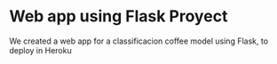 # Web app using Flask Proyect

We created a web app for a classificacion coffee model using Flask, to deploy in Heroku
